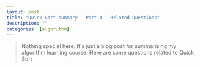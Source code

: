 ```yaml
---
layout: post
title: "Quick Sort summary - Part 4 - Related Questions"
description: ""
categories: [algorithm]
---
```


> Nothing special here. It's just a blog post for summarising my algorithm learning course. Here are
> some questions related to Quick Sort
